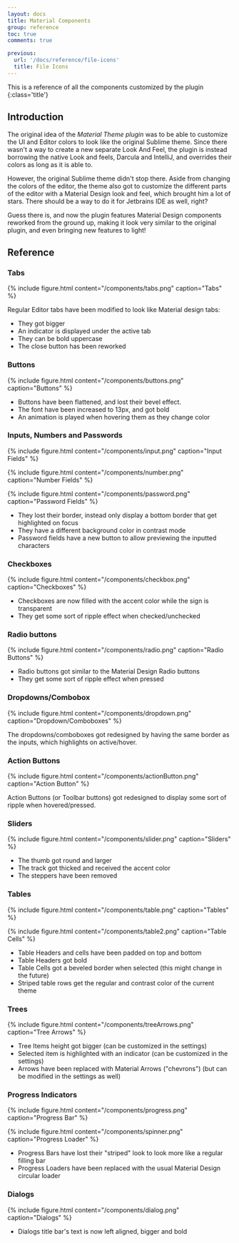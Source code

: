 ```yaml
---
layout: docs
title: Material Components
group: reference
toc: true
comments: true

previous:
  url: '/docs/reference/file-icons'
  title: File Icons
---
```


This is a reference of all the components customized by the plugin
{:class='title'}

## Introduction

The original idea of the _Material Theme plugin_ was to be able to customize the UI and Editor colors to look like the original Sublime theme. Since there wasn't a way to create a new separate Look And Feel, the plugin is instead borrowing the native Look and feels, Darcula and IntelliJ, and overrides their colors as long as it is able to.

However, the original Sublime theme didn't stop there. Aside from changing the colors of the editor, the theme also got to customize the different parts of the editor with a Material Design look and feel, which brought him a lot of stars. There should be a way to do it for Jetbrains IDE as well, right?

Guess there is, and now the plugin features Material Design components reworked from the ground up, making it look very similar to the original plugin, and even bringing new features to light!

## Reference

### Tabs

{% include figure.html content="/components/tabs.png" caption="Tabs" %}

Regular Editor tabs have been modified to look like Material design tabs:
- They got bigger
- An indicator is displayed under the active tab
- They can be bold uppercase
- The close button has been reworked

### Buttons

{% include figure.html content="/components/buttons.png" caption="Buttons" %}

- Buttons have been flattened, and lost their bevel effect.
- The font have been increased to 13px, and got bold
- An animation is played when hovering them as they change color

### Inputs, Numbers and Passwords

{% include figure.html content="/components/input.png" caption="Input Fields" %}

{% include figure.html content="/components/number.png" caption="Number Fields" %}

{% include figure.html content="/components/password.png" caption="Password Fields" %}

- They lost their border, instead only display a bottom border that get highlighted on focus
- They have a different background color in contrast mode
- Password fields have a new button to allow previewing the inputted characters

### Checkboxes

{% include figure.html content="/components/checkbox.png" caption="Checkboxes" %}

- Checkboxes are now filled with the accent color while the sign is transparent
- They get some sort of ripple effect when checked/unchecked

### Radio buttons

{% include figure.html content="/components/radio.png" caption="Radio Buttons" %}

- Radio buttons got similar to the Material Design Radio buttons
- They get some sort of ripple effect when pressed

### Dropdowns/Combobox

{% include figure.html content="/components/dropdown.png" caption="Dropdown/Comboboxes" %}

The dropdowns/comboboxes got redesigned by having the same border as the inputs, which highlights on active/hover.

### Action Buttons

{% include figure.html content="/components/actionButton.png" caption="Action Button" %}

Action Buttons (or Toolbar buttons) got redesigned to display some sort of ripple when hovered/pressed.

### Sliders

{% include figure.html content="/components/slider.png" caption="Sliders" %}

- The thumb got round and larger
- The track got thicked and received the accent color
- The steppers have been removed

### Tables

{% include figure.html content="/components/table.png" caption="Tables" %}

{% include figure.html content="/components/table2.png" caption="Table Cells" %}

- Table Headers and cells have been padded on top and bottom
- Table Headers got bold
- Table Cells got a beveled border when selected (this might change in the future)
- Striped table rows get the regular and contrast color of the current theme

### Trees

{% include figure.html content="/components/treeArrows.png" caption="Tree Arrows" %}

- Tree Items height got bigger (can be customized in the settings)
- Selected item is highlighted with an indicator (can be customized in the settings)
- Arrows have been replaced with Material Arrows ("chevrons") (but can be modified in the settings as well)

### Progress Indicators

{% include figure.html content="/components/progress.png" caption="Progress Bar" %}

{% include figure.html content="/components/spinner.png" caption="Progress Loader" %}

- Progress Bars have lost their "striped" look to look more like a regular filling bar
- Progress Loaders have been replaced with the usual Material Design circular loader

### Dialogs

{% include figure.html content="/components/dialog.png" caption="Dialogs" %}

- Dialogs title bar's text is now left aligned, bigger and bold
